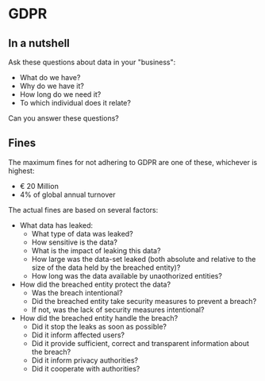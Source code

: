 # GDPR

## In a nutshell

Ask these questions about data in your "business":
* What do we have?
* Why do we have it?
* How long do we need it?
* To which individual does it relate?

Can you answer these questions?

## Fines

The maximum fines for not adhering to GDPR are one of these, whichever is highest:
* € 20 Million
* 4% of global annual turnover

The actual fines are based on several factors:
* What data has leaked:
  * What type of data was leaked?
  * How sensitive is the data?
  * What is the impact of leaking this data?
  * How large was the data-set leaked (both absolute and relative to the size of the data held by the breached entity)?
  * How long was the data available by unaothorized entities?
* How did the breached entity protect the data?
  * Was the breach intentional?
  * Did the breached entity take security measures to prevent a breach?
  * If not, was the lack of security measures intentional?
* How did the breached entity handle the breach?
  * Did it stop the leaks as soon as possible?
  * Did it inform affected users?
  * Did it provide sufficient, correct and transparent information about the breach?
  * Did it inform privacy authorities?
  * Did it cooperate with authorities?